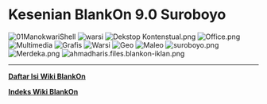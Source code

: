 # Kesenian BlankOn 9.0 Suroboyo
![01ManokwariShell](https://tuanpembual.files.wordpress.com/2014/02/01manokwari.png?w=632&h=360)
![warsi](http://panduan.blankonlinux.or.id/wp-content/uploads/2014/06/buka-warsi.png)
![Dekstop Kontenstual.png](http://2.bp.blogspot.com/-l6K6Nymg0IA/Uv6bvVrWPaI/AAAAAAAAD54/VOs3R7Fsy8o/s1600/unnamed.png)
![Office.png](http://4.bp.blogspot.com/-BMPidNfjHQA/Uv6dFA2dwXI/AAAAAAAAD6Q/j6W1Tw9QsdA/s1600/unnamed+%25282%2529.png)
![Multimedia](http://4.bp.blogspot.com/-gE8lkEQ760o/Uv6cam-i7bI/AAAAAAAAD6E/3Q4yKx0Dc0Q/s1600/unnamed+(1).png)
![Grafis](http://3.bp.blogspot.com/-Sx1XOrSye4c/Uv7mMvDwTII/AAAAAAAAD60/JZQzA6sdjq0/s1600/Grafik.png)
![Warsi](http://4.bp.blogspot.com/-YP9Me9W5T08/Uv6dvsXuCAI/AAAAAAAAD6U/MGLcwQIQkOw/s1600/unnamed+(3).png)
![Geo](http://1.bp.blogspot.com/-0gEXpDN25no/Uv6eDlrKy6I/AAAAAAAAD6c/nrik-0jVcWc/s1600/unnamed+(4).png)
![Maleo](http://1.bp.blogspot.com/-1nw1yzWINC8/Uv6eYGncCDI/AAAAAAAAD6k/Q8E6fUMNHFM/s1600/Maleo.png)
![suroboyo.png](http://2.bp.blogspot.com/-jGWxirCKaSU/U5AkkJLnbII/AAAAAAAAB3U/yMZvIm2hTLk/s1600/suroboyo.png)
![Merdeka.png](https://ecs7.tokopedia.net/img/product-1/2016/10/5/7624226/7624226_7a3403e6-bb3f-4c6e-b2a3-7939c10bccca.png)
![ahmadharis.files.blankon-iklan.png](https://ahmadharis.files.wordpress.com/2014/02/blankon-iklan.png)


---
[**Daftar Isi Wiki BlankOn**](/wiki/DaftarIsi/index.html)
 
[**Indeks Wiki BlankOn**](/wiki/Indeks.html)



